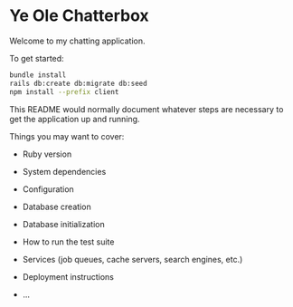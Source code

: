 # Ye Ole Chatterbox

Welcome to my chatting application.

To get started:

```sh
bundle install
rails db:create db:migrate db:seed
npm install --prefix client
```



This README would normally document whatever steps are necessary to get the
application up and running.

Things you may want to cover:

* Ruby version

* System dependencies

* Configuration

* Database creation

* Database initialization

* How to run the test suite

* Services (job queues, cache servers, search engines, etc.)

* Deployment instructions

* ...

